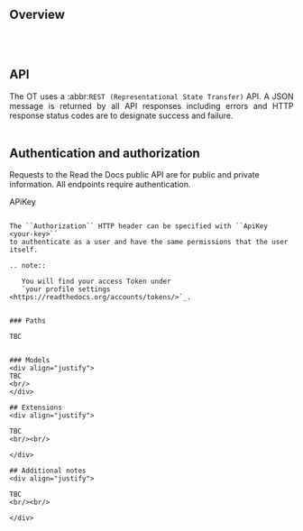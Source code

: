 ## Overview
<div align="justify">


</div>
<br/><br/>

## API
<div align="justify">
   
The OT uses a :abbr:`REST (Representational State Transfer)` API. A JSON message is returned by all API responses including errors
and HTTP response status codes are to designate success and failure.
<br/><br/>
</div>

Authentication and authorization
--------------------------------

Requests to the Read the Docs public API are for public and private information.
All endpoints require authentication.


APiKey
~~~~~

The ``Authorization`` HTTP header can be specified with ``ApiKey <your-key>``
to authenticate as a user and have the same permissions that the user itself.

.. note::

   You will find your access Token under
   `your profile settings <https://readthedocs.org/accounts/tokens/>`_.


### Paths

TBC


### Models
<div align="justify">
TBC
<br/>
</div>

## Extensions
<div align="justify">
   
TBC
<br/><br/>

</div>

## Additional notes
<div align="justify">
   
TBC
<br/><br/>

</div>
 
